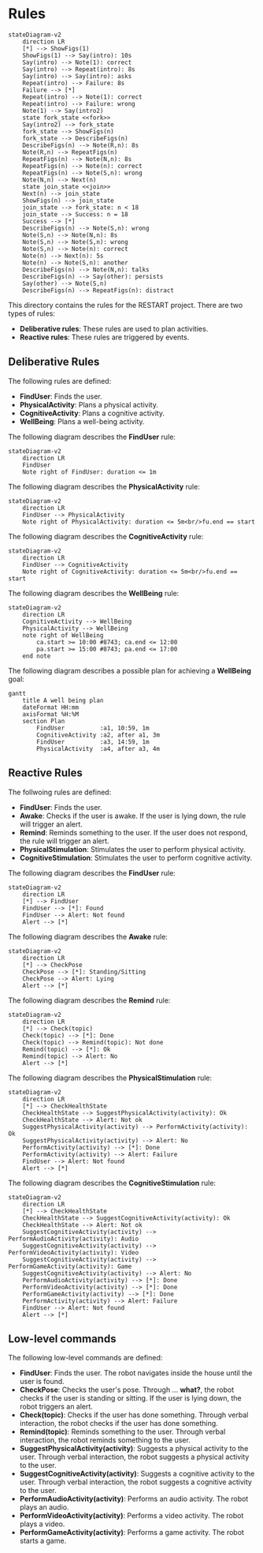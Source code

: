 # Rules

```mermaid
stateDiagram-v2
    direction LR
    [*] --> ShowFigs(1)
    ShowFigs(1) --> Say(intro): 10s
    Say(intro) --> Note(1): correct
    Say(intro) --> Repeat(intro): 8s
    Say(intro) --> Say(intro): asks
    Repeat(intro) --> Failure: 8s
    Failure --> [*]
    Repeat(intro) --> Note(1): correct
    Repeat(intro) --> Failure: wrong
    Note(1) --> Say(intro2)
    state fork_state <<fork>>
    Say(intro2) --> fork_state
    fork_state --> ShowFigs(n)
    fork_state --> DescribeFigs(n)
    DescribeFigs(n) --> Note(R,n): 8s
    Note(R,n) --> RepeatFigs(n)
    RepeatFigs(n) --> Note(N,n): 8s
    RepeatFigs(n) --> Note(n): correct
    RepeatFigs(n) --> Note(S,n): wrong
    Note(N,n) --> Next(n)
    state join_state <<join>>
    Next(n) --> join_state
    ShowFigs(n) --> join_state
    join_state --> fork_state: n < 18
    join_state --> Success: n = 18
    Success --> [*]
    DescribeFigs(n) --> Note(S,n): wrong
    Note(S,n) --> Note(N,n): 8s
    Note(S,n) --> Note(S,n): wrong
    Note(S,n) --> Note(n): correct
    Note(n) --> Next(n): 5s
    Note(n) --> Note(S,n): another
    DescribeFigs(n) --> Note(N,n): talks
    DescribeFigs(n) --> Say(other): persists
    Say(other) --> Note(S,n)
    DescribeFigs(n) --> RepeatFigs(n): distract
```

This directory contains the rules for the RESTART project. There are two types of rules:

* **Deliberative rules**: These rules are used to plan activities.
* **Reactive rules**: These rules are triggered by events.

## Deliberative Rules

The following rules are defined:

* **FindUser**: Finds the user.
* **PhysicalActivity**: Plans a physical activity.
* **CognitiveActivity**: Plans a cognitive activity.
* **WellBeing**: Plans a well-being activity.

The following diagram describes the **FindUser** rule:

```mermaid
stateDiagram-v2
    direction LR
    FindUser
    Note right of FindUser: duration <= 1m
```

The following diagram describes the **PhysicalActivity** rule:

```mermaid
stateDiagram-v2
    direction LR
    FindUser --> PhysicalActivity
    Note right of PhysicalActivity: duration <= 5m<br/>fu.end == start
```

The following diagram describes the **CognitiveActivity** rule:

```mermaid
stateDiagram-v2
    direction LR
    FindUser --> CognitiveActivity
    Note right of CognitiveActivity: duration <= 5m<br/>fu.end == start
```

The following diagram describes the **WellBeing** rule:

```mermaid
stateDiagram-v2
    direction LR
    CognitiveActivity --> WellBeing
    PhysicalActivity --> WellBeing
    note right of WellBeing
        ca.start >= 10:00 #8743; ca.end <= 12:00
        pa.start >= 15:00 #8743; pa.end <= 17:00
    end note
```

The following diagram describes a possible plan for achieving a **WellBeing** goal:

```mermaid
gantt
    title A well being plan
    dateFormat HH:mm
    axisFormat %H:%M
    section Plan
        FindUser          :a1, 10:59, 1m
        CognitiveActivity :a2, after a1, 3m
        FindUser          :a3, 14:59, 1m
        PhysicalActivity  :a4, after a3, 4m
```

## Reactive Rules

The follwoing rules are defined:

* **FindUser**: Finds the user.
* **Awake**: Checks if the user is awake. If the user is lying down, the rule will trigger an alert.
* **Remind**: Reminds something to the user. If the user does not respond, the rule will trigger an alert.
* **PhysicalStimulation**: Stimulates the user to perform physical activity.
* **CognitiveStimulation**: Stimulates the user to perform cognitive activity.

The following diagram describes the **FindUser** rule:

```mermaid
stateDiagram-v2
    direction LR
    [*] --> FindUser
    FindUser --> [*]: Found
    FindUser --> Alert: Not found
    Alert --> [*]
```

The following diagram describes the **Awake** rule:

```mermaid
stateDiagram-v2
    direction LR
    [*] --> CheckPose
    CheckPose --> [*]: Standing/Sitting
    CheckPose --> Alert: Lying
    Alert --> [*]
```

The following diagram describes the **Remind** rule:

```mermaid
stateDiagram-v2
    direction LR
    [*] --> Check(topic)
    Check(topic) --> [*]: Done
    Check(topic) --> Remind(topic): Not done
    Remind(topic) --> [*]: Ok
    Remind(topic) --> Alert: No
    Alert --> [*]
```

The following diagram describes the **PhysicalStimulation** rule:

```mermaid
stateDiagram-v2
    direction LR
    [*] --> CheckHealthState
    CheckHealthState --> SuggestPhysicalActivity(activity): Ok
    CheckHealthState --> Alert: Not ok
    SuggestPhysicalActivity(activity) --> PerformActivity(activity): Ok
    SuggestPhysicalActivity(activity) --> Alert: No
    PerformActivity(activity) --> [*]: Done
    PerformActivity(activity) --> Alert: Failure
    FindUser --> Alert: Not found
    Alert --> [*]
```

The following diagram describes the **CognitiveStimulation** rule:

```mermaid
stateDiagram-v2
    direction LR
    [*] --> CheckHealthState
    CheckHealthState --> SuggestCognitiveActivity(activity): Ok
    CheckHealthState --> Alert: Not ok
    SuggestCognitiveActivity(activity) --> PerformAudioActivity(activity): Audio
    SuggestCognitiveActivity(activity) --> PerformVideoActivity(activity): Video
    SuggestCognitiveActivity(activity) --> PerformGameActivity(activity): Game
    SuggestCognitiveActivity(activity) --> Alert: No
    PerformAudioActivity(activity) --> [*]: Done
    PerformVideoActivity(activity) --> [*]: Done
    PerformGameActivity(activity) --> [*]: Done
    PerformActivity(activity) --> Alert: Failure
    FindUser --> Alert: Not found
    Alert --> [*]
```

## Low-level commands

The following low-level commands are defined:

* **FindUser**: Finds the user. The robot navigates inside the house until the user is found.
* **CheckPose**: Checks the user's pose. Through ... **what?**, the robot checks if the user is standing or sitting. If the user is lying down, the robot triggers an alert.
* **Check(topic)**: Checks if the user has done something. Through verbal interaction, the robot checks if the user has done something.
* **Remind(topic)**: Reminds something to the user. Through verbal interaction, the robot reminds something to the user.
* **SuggestPhysicalActivity(activity)**: Suggests a physical activity to the user. Through verbal interaction, the robot suggests a physical activity to the user.
* **SuggestCognitiveActivity(activity)**: Suggests a cognitive activity to the user. Through verbal interaction, the robot suggests a cognitive activity to the user.
* **PerformAudioActivity(activity)**: Performs an audio activity. The robot plays an audio.
* **PerformVideoActivity(activity)**: Performs a video activity. The robot plays a video.
* **PerformGameActivity(activity)**: Performs a game activity. The robot starts a game.
